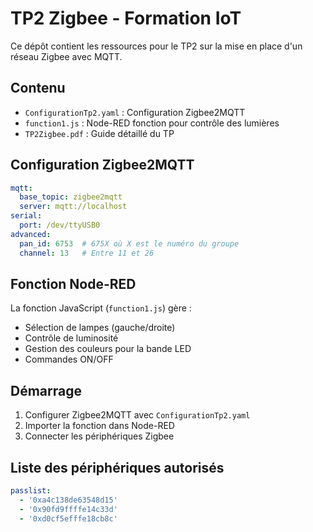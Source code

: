 # TP2 Zigbee - Formation IoT

Ce dépôt contient les ressources pour le TP2 sur la mise en place d'un réseau Zigbee avec MQTT.

## Contenu

- `ConfigurationTp2.yaml` : Configuration Zigbee2MQTT
- `function1.js` : Node-RED fonction pour contrôle des lumières
- `TP2Zigbee.pdf` : Guide détaillé du TP

## Configuration Zigbee2MQTT

```yaml
mqtt:
  base_topic: zigbee2mqtt
  server: mqtt://localhost
serial:
  port: /dev/ttyUSB0
advanced:
  pan_id: 6753  # 675X où X est le numéro du groupe
  channel: 13   # Entre 11 et 26
```

## Fonction Node-RED

La fonction JavaScript (`function1.js`) gère :
- Sélection de lampes (gauche/droite)
- Contrôle de luminosité
- Gestion des couleurs pour la bande LED
- Commandes ON/OFF

## Démarrage

1. Configurer Zigbee2MQTT avec `ConfigurationTp2.yaml`
2. Importer la fonction dans Node-RED
3. Connecter les périphériques Zigbee

## Liste des périphériques autorisés

```yaml
passlist:
  - '0xa4c138de63548d15'
  - '0x90fd9ffffe14c33d'
  - '0xd0cf5efffe18cb8c'
```